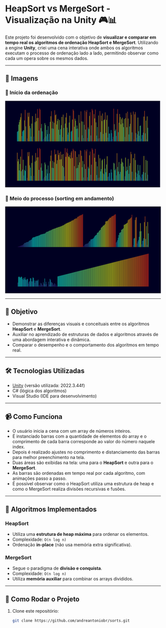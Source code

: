 # HeapSort vs MergeSort - Visualização na Unity 🎮📊

Este projeto foi desenvolvido com o objetivo de **visualizar e comparar em tempo real os algoritmos de ordenação HeapSort e MergeSort**. Utilizando a engine **Unity**, criei uma cena interativa onde ambos os algoritmos executam o processo de ordenação lado a lado, permitindo observar como cada um opera sobre os mesmos dados.

---

## 📸 Imagens

### 🔹 Início da ordenação

![Início do Sorting](Images/SortStart.png)

### 🔹 Meio do processo (sorting em andamento)

![Meio do Sorting](Images/Sorting.png)

---

## 🎯 Objetivo

- Demonstrar as diferenças visuais e conceituais entre os algoritmos **HeapSort** e **MergeSort**.
- Auxiliar no aprendizado de estruturas de dados e algoritmos através de uma abordagem interativa e dinâmica.
- Comparar o desempenho e o comportamento dos algoritmos em tempo real.

---

## 🛠️ Tecnologias Utilizadas

- [Unity](https://unity.com/) (versão utilizada: 2022.3.44f)
- C# (lógica dos algoritmos)
- Visual Studio (IDE para desenvolvimento)

---

## 📹 Como Funciona

- O usuário inicia a cena com um array de números inteiros.
- É instanciado barras com a quantidade de elementos do array e o comprimento de cada barra corresponde ao valor do número naquele index.
- Depois é realizado ajustes no comprimento e distanciamento das barras para melhor preenchimento na tela.
- Duas áreas são exibidas na tela: uma para o **HeapSort** e outra para o **MergeSort**.
- As barras são ordenadas em tempo real por cada algoritmo, com animações passo a passo.
- É possível observar como o HeapSort utiliza uma estrutura de heap e como o MergeSort realiza divisões recursivas e fusões.

---

## 🧠 Algoritmos Implementados

### HeapSort
- Utiliza uma **estrutura de heap máxima** para ordenar os elementos.
- Complexidade: `O(n log n)`
- Ordenação **in-place** (não usa memória extra significativa).

### MergeSort
- Segue o paradigma de **divisão e conquista**.
- Complexidade: `O(n log n)`
- Utiliza **memória auxiliar** para combinar os arrays divididos.

---

## 🔧 Como Rodar o Projeto

1. Clone este repositório:
   ```bash
   git clone https://github.com/andreantoniobr/sorts.git
